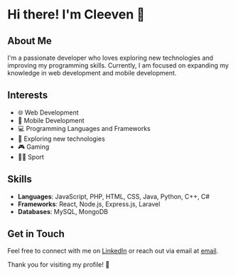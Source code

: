 # Hi there! I'm Cleeven 👋

## About Me
I'm a passionate developer who loves exploring new technologies and improving my programming skills. Currently, I am focused on expanding my knowledge in web development and mobile development.

## Interests
- 🌐 Web Development
- 📱 Mobile Development
- 💻 Programming Languages and Frameworks
- 🚀 Exploring new technologies
- 🎮 Gaming
- 🏃‍♂️ Sport

## Skills
- **Languages**: JavaScript, PHP, HTML, CSS, Java, Python, C++, C#
- **Frameworks**: React, Node.js, Express.js, Laravel
- **Databases**: MySQL, MongoDB

## Get in Touch
Feel free to connect with me on [LinkedIn](https://www.linkedin.com/in/cleeven-médé-6a9536231/) or reach out via email at [email](mailto:cleevenmede@hotmail.com.).

Thank you for visiting my profile! 🌟
